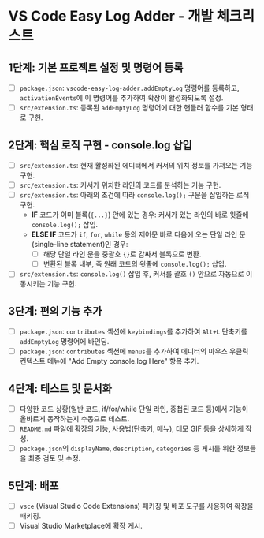 # VS Code Easy Log Adder - 개발 체크리스트

## 1단계: 기본 프로젝트 설정 및 명령어 등록
- [ ] `package.json`: `vscode-easy-log-adder.addEmptyLog` 명령어를 등록하고, `activationEvents`에 이 명령어를 추가하여 확장이 활성화되도록 설정.
- [ ] `src/extension.ts`: 등록된 `addEmptyLog` 명령어에 대한 핸들러 함수를 기본 형태로 구현.

## 2단계: 핵심 로직 구현 - console.log 삽입
- [ ] `src/extension.ts`: 현재 활성화된 에디터에서 커서의 위치 정보를 가져오는 기능 구현.
- [ ] `src/extension.ts`: 커서가 위치한 라인의 코드를 분석하는 기능 구현.
- [ ] `src/extension.ts`: 아래의 조건에 따라 `console.log();` 구문을 삽입하는 로직 구현.
    - **IF** 코드가 이미 블록(`{...}`) 안에 있는 경우: 커서가 있는 라인의 바로 윗줄에 `console.log();` 삽입.
    - **ELSE IF** 코드가 `if`, `for`, `while` 등의 제어문 바로 다음에 오는 단일 라인 문(single-line statement)인 경우:
        - [ ] 해당 단일 라인 문을 중괄호 `{}`로 감싸서 블록으로 변환.
        - [ ] 변환된 블록 내부, 즉 원래 코드의 윗줄에 `console.log();` 삽입.
- [ ] `src/extension.ts`: `console.log()` 삽입 후, 커서를 괄호 `()` 안으로 자동으로 이동시키는 기능 구현.

## 3단계: 편의 기능 추가
- [ ] `package.json`: `contributes` 섹션에 `keybindings`를 추가하여 `Alt+L` 단축키를 `addEmptyLog` 명령어에 바인딩.
- [ ] `package.json`: `contributes` 섹션에 `menus`를 추가하여 에디터의 마우스 우클릭 컨텍스트 메뉴에 "Add Empty console.log Here" 항목 추가.

## 4단계: 테스트 및 문서화
- [ ] 다양한 코드 상황(일반 코드, if/for/while 단일 라인, 중첩된 코드 등)에서 기능이 올바르게 동작하는지 수동으로 테스트.
- [ ] `README.md` 파일에 확장의 기능, 사용법(단축키, 메뉴), 데모 GIF 등을 상세하게 작성.
- [ ] `package.json`의 `displayName`, `description`, `categories` 등 게시를 위한 정보들을 최종 검토 및 수정.

## 5단계: 배포
- [ ] `vsce` (Visual Studio Code Extensions) 패키징 및 배포 도구를 사용하여 확장을 패키징.
- [ ] Visual Studio Marketplace에 확장 게시.
